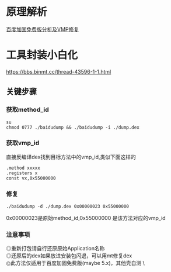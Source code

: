
# 原理解析
[百度加固免费版分析及VMP修复](https://bbs.pediy.com/thread-257926.htm)
# 工具封装小白化
https://bbs.binmt.cc/thread-43596-1-1.html
## 关键步骤
### 获取method_id
```
su
chmod 0777 ./baidudump && ./baidudump -i ./dump.dex
```
### 获取vmp_id
直接反编译dex找到目标方法中的vmp_id,类似下面这样的
```
.method xxxxx
.registers x
const vx,0x55000000
```
### 修复
```
./baidudump -d ./dump.dex 0x00000023 0x55000000
```
0x00000023是原始method_id,0x55000000 是该方法对应的vmp_id
### 注意事项
◎重新打包请自行还原原始Application名称 \
◎还原后的dex如果放进安装包闪退，可以用mt修复dex \
◎此方法仅适用于百度加固免费版(maybe 5.x)，其他壳自测 \
